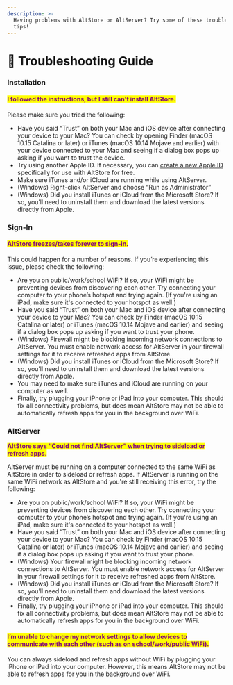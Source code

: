 ```yaml
---
description: >-
  Having problems with AltStore or AltServer? Try some of these troubleshooting
  tips!
---
```


# 🙋 Troubleshooting Guide

### Installation&#x20;

#### <mark style="color:purple;">I followed the instructions, but I still can't install AltStore.</mark>

Please make sure you tried the following:

* Have you said “Trust” on both your Mac and iOS device after connecting your device to your Mac? You can check by opening Finder (macOS 10.15 Catalina or later) or iTunes (macOS 10.14 Mojave and earlier) with your device connected to your Mac and seeing if a dialog box pops up asking if you want to trust the device.
* Try using another Apple ID. If necessary, you can [create a new Apple ID](https://appleid.apple.com/account#!\&page=create) specifically for use with AltStore for free.
* Make sure iTunes and/or iCloud are running while using AltServer.
* (Windows) Right-click AltServer and choose “Run as Administrator”&#x20;
* (Windows) Did you install iTunes or iCloud from the Microsoft Store? If so, you’ll need to uninstall them and download the latest versions directly from Apple.

### Sign-In

#### <mark style="color:purple;">AltStore freezes/takes forever to sign-in.</mark>

This could happen for a number of reasons. If you’re experiencing this issue, please check the following:

* Are you on public/work/school WiFi? If so, your WiFi might be preventing devices from discovering each other. Try connecting your computer to your phone’s hotspot and trying again. (If you're using an iPad, make sure it's connected to your hotspot as well.)
* Have you said “Trust” on both your Mac and iOS device after connecting your device to your Mac? You can check by Finder (macOS 10.15 Catalina or later) or iTunes (macOS 10.14 Mojave and earlier) and seeing if a dialog box pops up asking if you want to trust your phone.
* (Windows) Firewall might be blocking incoming network connections to AltServer. You must enable network access for AltServer in your firewall settings for it to receive refreshed apps from AltStore.
* (Windows) Did you install iTunes or iCloud from the Microsoft Store? If so, you’ll need to uninstall them and download the latest versions directly from Apple.
* You may need to make sure iTunes and iCloud are running on your computer as well.
* Finally, try plugging your iPhone or iPad into your computer. This should fix all connectivity problems, but does mean AltStore may not be able to automatically refresh apps for you in the background over WiFi.

### AltServer

<mark style="color:purple;">**AltStore says “Could not find AltServer” when trying to sideload or refresh apps.**</mark>

AltServer must be running on a computer connected to the same WiFi as AltStore in order to sideload or refresh apps. If AltServer is running on the same WiFi network as AltStore and you're still receiving this error, try the following:

* Are you on public/work/school WiFi? If so, your WiFi might be preventing devices from discovering each other. Try connecting your computer to your phone’s hotspot and trying again. (If you're using an iPad, make sure it's connected to your hotspot as well.)
* Have you said “Trust” on both your Mac and iOS device after connecting your device to your Mac? You can check by Finder (macOS 10.15 Catalina or later) or iTunes (macOS 10.14 Mojave and earlier) and seeing if a dialog box pops up asking if you want to trust your phone.
* (Windows) Your firewall might be blocking incoming network connections to AltServer. You must enable network access for AltServer in your firewall settings for it to receive refreshed apps from AltStore.
* (Windows) Did you install iTunes or iCloud from the Microsoft Store? If so, you’ll need to uninstall them and download the latest versions directly from Apple.
* Finally, try plugging your iPhone or iPad into your computer. This should fix all connectivity problems, but does mean AltStore may not be able to automatically refresh apps for you in the background over WiFi.

#### <mark style="color:purple;">I’m unable to change my network settings to allow devices to communicate with each other (such as on school/work/public WiFi).</mark>

You can always sideload and refresh apps without WiFi by plugging your iPhone or iPad into your computer. However, this means AltStore may not be able to refresh apps for you in the background over WiFi.
